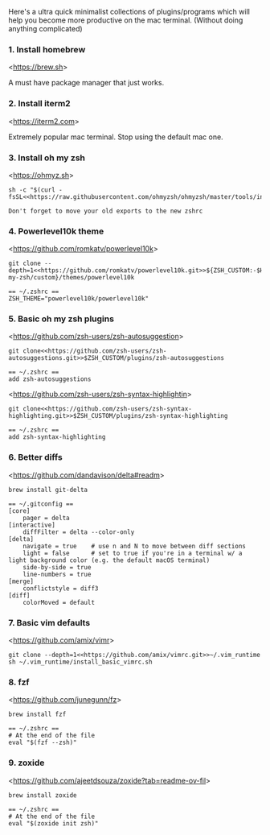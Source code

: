 Here's a ultra quick minimalist collections of plugins/programs which will help you become more productive on the mac terminal. (Without doing anything complicated)
### 1. Install homebrew
<<https://brew.sh>>

A must have package manager that just works.
### 2. Install iterm2
<<https://iterm2.com>>

Extremely popular mac terminal. Stop using the default mac one.
### 3. Install oh my zsh
<<https://ohmyz.sh>>
```
sh -c "$(curl -fsSL<<https://raw.githubusercontent.com/ohmyzsh/ohmyzsh/master/tools/install.sh)>>

Don't forget to move your old exports to the new zshrc
```
### 4. Powerlevel10k theme
<<https://github.com/romkatv/powerlevel10k>>
```
git clone --depth=1<<https://github.com/romkatv/powerlevel10k.git>>${ZSH_CUSTOM:-$HOME/.oh-my-zsh/custom}/themes/powerlevel10k

== ~/.zshrc ==
ZSH_THEME="powerlevel10k/powerlevel10k"
```
### 5. Basic oh my zsh plugins
<<https://github.com/zsh-users/zsh-autosuggestion>>
```
git clone<<https://github.com/zsh-users/zsh-autosuggestions.git>>$ZSH_CUSTOM/plugins/zsh-autosuggestions

== ~/.zshrc ==
add zsh-autosuggestions
```
<<https://github.com/zsh-users/zsh-syntax-highlightin>>
```
git clone<<https://github.com/zsh-users/zsh-syntax-highlighting.git>>$ZSH_CUSTOM/plugins/zsh-syntax-highlighting

== ~/.zshrc ==
add zsh-syntax-highlighting
```
### 6. Better diffs
<<https://github.com/dandavison/delta#readm>>
```
brew install git-delta

== ~/.gitconfig ==
[core]
    pager = delta
[interactive]
    diffFilter = delta --color-only
[delta]
    navigate = true    # use n and N to move between diff sections
    light = false      # set to true if you're in a terminal w/ a light background color (e.g. the default macOS terminal)
    side-by-side = true
    line-numbers = true
[merge]
    conflictstyle = diff3
[diff]
    colorMoved = default
```
### 7. Basic vim defaults
<<https://github.com/amix/vimr>>
```
git clone --depth=1<<https://github.com/amix/vimrc.git>>~/.vim_runtime
sh ~/.vim_runtime/install_basic_vimrc.sh
```

### 8. fzf
<<https://github.com/junegunn/fz>>

```
brew install fzf

== ~/.zshrc ==
# At the end of the file
eval "$(fzf --zsh)"
```
### 9. zoxide
<<https://github.com/ajeetdsouza/zoxide?tab=readme-ov-fil>>

```
brew install zoxide

== ~/.zshrc ==
# At the end of the file
eval "$(zoxide init zsh)"
```